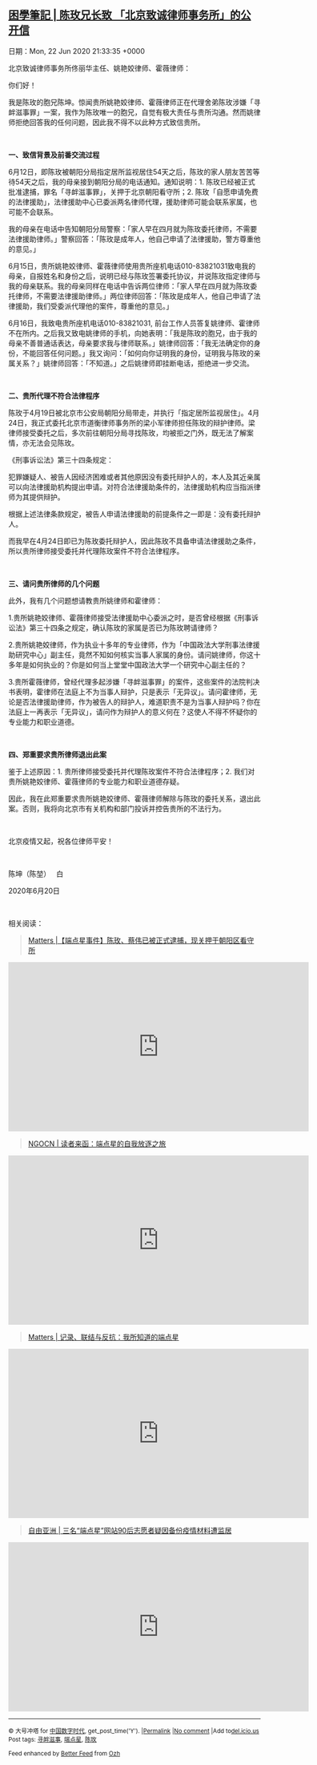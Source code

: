 [困學筆記 | 陈玫兄长致 「北京致诚律师事务所」的公开信](https://chinadigitaltimes.net/chinese/2020/06/%e5%9b%b0%e5%ad%b8%e7%ad%86%e8%a8%98-%e9%99%88%e7%8e%ab%e5%85%84%e9%95%bf%e8%87%b4-%e3%80%8c%e5%8c%97%e4%ba%ac%e8%87%b4%e8%af%9a%e5%be%8b%e5%b8%88%e4%ba%8b%e5%8a%a1%e6%89%80%e3%80%8d%e7%9a%84/)
------
日期：Mon, 22 Jun 2020 21:33:35 +0000

<p>北京致诚律师事务所佟丽华主任、姚艳姣律师、霍薇律师：</p><p>你们好！</p><p>我是陈玫的胞兄陈坤。惊闻贵所姚艳姣律师、霍薇律师正在代理舍弟陈玫涉嫌「寻衅滋事罪」一案，我作为陈玫唯一的胞兄，自觉有极大责任与贵所沟通。然而姚律师拒绝回答我的任何问题，因此我不得不以此种方式致信贵所。</p><p>&nbsp;</p><p><strong>一、致信背景及前番交流过程</strong></p><p>6月12日，即陈玫被朝阳分局指定居所监视居住54天之后，陈玫的家人朋友苦苦等待54天之后，我的母亲接到朝阳分局的电话通知。通知说明：1. 陈玫已经被正式批准逮捕，罪名「寻衅滋事罪」，关押于北京朝阳看守所；2. 陈玫「自愿申请免费的法律援助」，法律援助中心已委派两名律师代理，援助律师可能会联系家属，也可能不会联系。</p><p>我的母亲在电话中告知朝阳分局警察：「家人早在四月就为陈玫委托律师，不需要法律援助律师。」警察回答：「陈玫是成年人，他自己申请了法律援助，警方尊重他的意见。」</p><p>6月15日，贵所姚艳姣律师、霍薇律师使用贵所座机电话010-83821031致电我的母亲，自报姓名和身份之后，说明已经与陈玫签署委托协议，并说陈玫指定律师与我的母亲联系。我的母亲同样在电话中告诉两位律师：「家人早在四月就为陈玫委托律师，不需要法律援助律师。」两位律师回答：「陈玫是成年人，他自己申请了法律援助，我们受委派代理他的案件，尊重他的意见。」</p><p>6月16日，我致电贵所座机电话010-83821031, 前台工作人员答复姚律师、霍律师不在所内。之后我又致电姚律师的手机，向她表明：「我是陈玫的胞兄，由于我的母亲不善普通话表达，母亲要求我与律师联系。」姚律师回答：「我无法确定你的身份，不能回答任何问题。」我又询问：「如何向你证明我的身份，证明我与陈玫的亲属关系？」姚律师回答：「不知道。」之后姚律师即挂断电话，拒绝进一步交流。</p><p>&nbsp;</p><p><strong>二、贵所代理不符合法律程序</strong></p><p>陈玫于4月19日被北京市公安局朝阳分局带走，并执行「指定居所监视居住」。4月24日，我正式委托北京市道衡律师事务所的梁小军律师担任陈玫的辩护律师。梁律师接受委托之后，多次前往朝阳分局寻找陈玫，均被拒之门外，既无法了解案情，亦无法会见陈玫。</p><p>《刑事诉讼法》第三十四条规定：</p><p>犯罪嫌疑人、被告人因经济困难或者其他原因没有委托辩护人的，本人及其近亲属可以向法律援助机构提出申请。对符合法律援助条件的，法律援助机构应当指派律师为其提供辩护。</p><p>根据上述法律条款规定，被告人申请法律援助的前提条件之一即是：没有委托辩护人。</p><p>而我早在4月24日即已为陈玫委托辩护人，因此陈玫不具备申请法律援助之条件，所以贵所律师接受委托并代理陈玫案件不符合法律程序。</p><p>&nbsp;</p><p><strong>三、请问贵所律师的几个问题</strong></p><p>此外，我有几个问题想请教贵所姚律师和霍律师：</p><p>1.贵所姚艳姣律师、霍薇律师接受法律援助中心委派之时，是否曾经根据《刑事诉讼法》第三十四条之规定，确认陈玫的家属是否已为陈玫聘请律师？</p><p>2.贵所姚艳姣律师，作为执业十多年的专业律师，作为「中国政法大学刑事法律援助研究中心」副主任，竟然不知如何核实当事人家属的身份。请问姚律师，你这十多年是如何执业的？你是如何当上堂堂中国政法大学一个研究中心副主任的？</p><p>3.贵所霍薇律师，曾经代理多起涉嫌「寻衅滋事罪」的案件，这些案件的法院判决书表明，霍律师在法庭上不为当事人辩护，只是表示「无异议」。请问霍律师，无论是否法律援助律师，作为被告人的辩护人，难道职责不是为当事人辩护吗？你在法庭上一再表示「无异议」，请问作为辩护人的意义何在？这使人不得不怀疑你的专业能力和职业道德。</p><p>&nbsp;</p><p><strong>四、郑重要求贵所律师退出此案</strong></p><p>鉴于上述原因：1. 贵所律师接受委托并代理陈玫案件不符合法律程序；2. 我们对贵所姚艳姣律师、霍薇律师的专业能力和职业道德存疑。</p><p>因此，我在此郑重要求贵所姚艳姣律师、霍薇律师解除与陈玫的委托关系，退出此案。否则，我将向北京市有关机构和部门投诉并控告贵所的不法行为。</p><p>&nbsp;</p><p>北京疫情又起，祝各位律师平安！</p><p>&nbsp;</p><p>陈坤（陈堃）   白</p><p>2020年6月20日</p><p>&nbsp;</p><p>相关阅读：</p><blockquote class="wp-embedded-content" data-secret="fnJXsO8E9S"><p><a href="https://chinadigitaltimes.net/chinese/2020/06/matters-%e3%80%90%e7%ab%af%e7%82%b9%e6%98%9f%e4%ba%8b%e4%bb%b6%e3%80%91%e9%99%88%e7%8e%ab%e3%80%81%e8%94%a1%e4%bc%9f%e5%b7%b2%e8%a2%ab%e6%ad%a3%e5%bc%8f%e9%80%ae%e6%8d%95%ef%bc%8c%e7%8e%b0%e5%85%b3/">Matters |【端点星事件】陈玫、蔡伟已被正式逮捕，现关押于朝阳区看守所</a></p></blockquote><p><iframe class="wp-embedded-content" sandbox="allow-scripts" security="restricted" title="《Matters |【端点星事件】陈玫、蔡伟已被正式逮捕，现关押于朝阳区看守所》—中国数字时代" src="https://chinadigitaltimes.net/chinese/2020/06/matters-%e3%80%90%e7%ab%af%e7%82%b9%e6%98%9f%e4%ba%8b%e4%bb%b6%e3%80%91%e9%99%88%e7%8e%ab%e3%80%81%e8%94%a1%e4%bc%9f%e5%b7%b2%e8%a2%ab%e6%ad%a3%e5%bc%8f%e9%80%ae%e6%8d%95%ef%bc%8c%e7%8e%b0%e5%85%b3/embed/#?secret=fnJXsO8E9S" data-secret="fnJXsO8E9S" width="600" height="338" frameborder="0" marginwidth="0" marginheight="0" scrolling="no"></iframe></p><blockquote class="wp-embedded-content" data-secret="jankSjuLRE"><p><a href="https://chinadigitaltimes.net/chinese/2020/05/ngocn-%e8%af%bb%e8%80%85%e6%9d%a5%e5%87%bd%ef%bc%9a%e7%ab%af%e7%82%b9%e6%98%9f%e7%9a%84%e8%87%aa%e6%88%91%e6%94%be%e9%80%90%e4%b9%8b%e6%97%85/">NGOCN | 读者来函：端点星的自我放逐之旅</a></p></blockquote><p><iframe class="wp-embedded-content" sandbox="allow-scripts" security="restricted" title="《NGOCN | 读者来函：端点星的自我放逐之旅》—中国数字时代" src="https://chinadigitaltimes.net/chinese/2020/05/ngocn-%e8%af%bb%e8%80%85%e6%9d%a5%e5%87%bd%ef%bc%9a%e7%ab%af%e7%82%b9%e6%98%9f%e7%9a%84%e8%87%aa%e6%88%91%e6%94%be%e9%80%90%e4%b9%8b%e6%97%85/embed/#?secret=jankSjuLRE" data-secret="jankSjuLRE" width="600" height="338" frameborder="0" marginwidth="0" marginheight="0" scrolling="no"></iframe></p><blockquote class="wp-embedded-content" data-secret="1iCubX52p7"><p><a href="https://chinadigitaltimes.net/chinese/2020/05/matters-%e8%ae%b0%e5%bd%95%e3%80%81%e8%81%94%e7%bb%93%e4%b8%8e%e5%8f%8d%e6%8a%97%ef%bc%9a%e6%88%91%e6%89%80%e7%9f%a5%e9%81%93%e7%9a%84%e7%ab%af%e7%82%b9%e6%98%9f/">Matters | 记录、联结与反抗：我所知道的端点星</a></p></blockquote><p><iframe class="wp-embedded-content" sandbox="allow-scripts" security="restricted" title="《Matters | 记录、联结与反抗：我所知道的端点星》—中国数字时代" src="https://chinadigitaltimes.net/chinese/2020/05/matters-%e8%ae%b0%e5%bd%95%e3%80%81%e8%81%94%e7%bb%93%e4%b8%8e%e5%8f%8d%e6%8a%97%ef%bc%9a%e6%88%91%e6%89%80%e7%9f%a5%e9%81%93%e7%9a%84%e7%ab%af%e7%82%b9%e6%98%9f/embed/#?secret=1iCubX52p7" data-secret="1iCubX52p7" width="600" height="338" frameborder="0" marginwidth="0" marginheight="0" scrolling="no"></iframe></p><blockquote class="wp-embedded-content" data-secret="XZTKCTmvEe"><p><a href="https://chinadigitaltimes.net/chinese/2020/04/%e8%87%aa%e7%94%b1%e4%ba%9a%e6%b4%b2-%e4%b8%89%e5%90%8d90%e5%90%8e%e5%bf%97%e6%84%bf%e8%80%85%e7%96%91%e5%9b%a0%e5%a4%87%e4%bb%bd%e7%96%ab%e6%83%85%e6%9d%90%e6%96%99-%e9%81%ad%e7%9b%91%e5%b1%85/">自由亚洲 | 三名“端点星”网站90后志愿者疑因备份疫情材料遭监居</a></p></blockquote><p><iframe class="wp-embedded-content" sandbox="allow-scripts" security="restricted" title="《自由亚洲 | 三名“端点星”网站90后志愿者疑因备份疫情材料遭监居》—中国数字时代" src="https://chinadigitaltimes.net/chinese/2020/04/%e8%87%aa%e7%94%b1%e4%ba%9a%e6%b4%b2-%e4%b8%89%e5%90%8d90%e5%90%8e%e5%bf%97%e6%84%bf%e8%80%85%e7%96%91%e5%9b%a0%e5%a4%87%e4%bb%bd%e7%96%ab%e6%83%85%e6%9d%90%e6%96%99-%e9%81%ad%e7%9b%91%e5%b1%85/embed/#?secret=XZTKCTmvEe" data-secret="XZTKCTmvEe" width="600" height="338" frameborder="0" marginwidth="0" marginheight="0" scrolling="no"></iframe></p><hr /><p><small>&copy; 大号冲塔 for <a href="https://chinadigitaltimes.net/chinese">中国数字时代</a>, get_post_time('Y'). |<a href="https://chinadigitaltimes.net/chinese/2020/06/%e5%9b%b0%e5%ad%b8%e7%ad%86%e8%a8%98-%e9%99%88%e7%8e%ab%e5%85%84%e9%95%bf%e8%87%b4-%e3%80%8c%e5%8c%97%e4%ba%ac%e8%87%b4%e8%af%9a%e5%be%8b%e5%b8%88%e4%ba%8b%e5%8a%a1%e6%89%80%e3%80%8d%e7%9a%84/">Permalink</a> |<a href="https://chinadigitaltimes.net/chinese/2020/06/%e5%9b%b0%e5%ad%b8%e7%ad%86%e8%a8%98-%e9%99%88%e7%8e%ab%e5%85%84%e9%95%bf%e8%87%b4-%e3%80%8c%e5%8c%97%e4%ba%ac%e8%87%b4%e8%af%9a%e5%be%8b%e5%b8%88%e4%ba%8b%e5%8a%a1%e6%89%80%e3%80%8d%e7%9a%84/#comments">No comment</a> |Add to<a href="http://del.icio.us/post?url=https://chinadigitaltimes.net/chinese/2020/06/%e5%9b%b0%e5%ad%b8%e7%ad%86%e8%a8%98-%e9%99%88%e7%8e%ab%e5%85%84%e9%95%bf%e8%87%b4-%e3%80%8c%e5%8c%97%e4%ba%ac%e8%87%b4%e8%af%9a%e5%be%8b%e5%b8%88%e4%ba%8b%e5%8a%a1%e6%89%80%e3%80%8d%e7%9a%84/&amp;title=困學筆記 | 陈玫兄长致 「北京致诚律师事务所」的公开信">del.icio.us</a><br/>Post tags: <a href="https://chinadigitaltimes.net/chinese/tag/%e5%af%bb%e8%a1%85%e6%bb%8b%e4%ba%8b/" rel="tag">寻衅滋事</a>, <a href="https://chinadigitaltimes.net/chinese/tag/%e7%ab%af%e7%82%b9%e6%98%9f/" rel="tag">端点星</a>, <a href="https://chinadigitaltimes.net/chinese/tag/%e9%99%88%e7%8e%ab/" rel="tag">陈玫</a><br/></small></p><p><small>Feed enhanced by <a href='http://planetozh.com/blog/my-projects/wordpress-plugin-better-feed-rss/'>Better Feed</a> from  <a href='http://planetozh.com/blog/'>Ozh</a></small></p>
